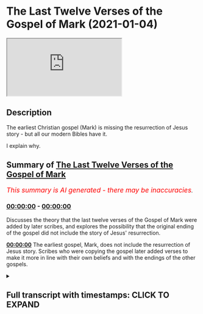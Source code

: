 # The Last Twelve Verses of the Gospel of Mark (2021-01-04)

<iframe loading='lazy' src='https://www.youtube.com/embed/vAX__ok05JU'></iframe>

## Description

The earliest Christian gospel (Mark) is missing the resurrection of Jesus story - but all our modern Bibles have it. 

I explain why.

## Summary of [The Last Twelve Verses of the Gospel of Mark](https://www.youtube.com/watch?v=vAX__ok05JU)


*<span style="color:red; font-size:125%">This summary is AI generated - there may be inaccuracies</span>. [](/)*

### [00:00:00](https://www.youtube.com/watch?v=vAX__ok05JU&t=0) - [00:00:00](https://www.youtube.com/watch?v=vAX__ok05JU&t=0)

Discusses the theory that the last twelve verses of the Gospel of Mark were added by later scribes, and explores the possibility that the original ending of the gospel did not include the story of Jesus' resurrection.

**[00:00:00](https://www.youtube.com/watch?v=vAX__ok05JU&t=0)** The earliest gospel, Mark, does not include the resurrection of Jesus story. Scribes who were copying the gospel later added verses to make it more in line with their own beliefs and with the endings of the other gospels.

<details><summary><h2>Full transcript with timestamps: CLICK TO EXPAND</h2></summary>

[0:00:02](https://youtu.be/vAX__ok05JU?t=2) in this episode i want to look at  
[0:00:04](https://youtu.be/vAX__ok05JU?t=4) a rather startling fact that our  
[0:00:06](https://youtu.be/vAX__ok05JU?t=6) earliest gospel the gospel of mark  
[0:00:09](https://youtu.be/vAX__ok05JU?t=9) does not contain the resurrection of  
[0:00:12](https://youtu.be/vAX__ok05JU?t=12) jesus story  
[0:00:13](https://youtu.be/vAX__ok05JU?t=13) uh it's simply not there and this is odd  
[0:00:16](https://youtu.be/vAX__ok05JU?t=16) because  
[0:00:17](https://youtu.be/vAX__ok05JU?t=17) if you look in most modern bibles you  
[0:00:20](https://youtu.be/vAX__ok05JU?t=20) will see  
[0:00:20](https://youtu.be/vAX__ok05JU?t=20) in chapter 16 um the story of  
[0:00:24](https://youtu.be/vAX__ok05JU?t=24) jesus's resurrection so how can this be  
[0:00:27](https://youtu.be/vAX__ok05JU?t=27) why am i saying this  
[0:00:29](https://youtu.be/vAX__ok05JU?t=29) well we want to look at the last 12  
[0:00:31](https://youtu.be/vAX__ok05JU?t=31) verses  
[0:00:32](https://youtu.be/vAX__ok05JU?t=32) of mark the gospel of mark is unique  
[0:00:35](https://youtu.be/vAX__ok05JU?t=35) amongst the gospels  
[0:00:37](https://youtu.be/vAX__ok05JU?t=37) in ending very abruptly after his  
[0:00:39](https://youtu.be/vAX__ok05JU?t=39) resurrection  
[0:00:40](https://youtu.be/vAX__ok05JU?t=40) jesus is never said to appear to his  
[0:00:43](https://youtu.be/vAX__ok05JU?t=43) disciples  
[0:00:44](https://youtu.be/vAX__ok05JU?t=44) or to anyone else instead when the women  
[0:00:47](https://youtu.be/vAX__ok05JU?t=47) who visit the tomb on the third day  
[0:00:49](https://youtu.be/vAX__ok05JU?t=49) find it empty empty and told to inform  
[0:00:52](https://youtu.be/vAX__ok05JU?t=52) the disciples  
[0:00:53](https://youtu.be/vAX__ok05JU?t=53) that jesus has been raised they it says  
[0:00:56](https://youtu.be/vAX__ok05JU?t=56) here in verse 8  
[0:00:58](https://youtu.be/vAX__ok05JU?t=58) they said nothing to anyone for they  
[0:01:01](https://youtu.be/vAX__ok05JU?t=61) were afraid that's mark chapter 16 verse  
[0:01:05](https://youtu.be/vAX__ok05JU?t=65) 8.  
[0:01:06](https://youtu.be/vAX__ok05JU?t=66) now this ending comes as a real surprise  
[0:01:08](https://youtu.be/vAX__ok05JU?t=68) to many readers who think that the women  
[0:01:10](https://youtu.be/vAX__ok05JU?t=70) surely must have told somebody  
[0:01:12](https://youtu.be/vAX__ok05JU?t=72) after all the word of the resurrection  
[0:01:14](https://youtu.be/vAX__ok05JU?t=74) did get out and the other three gospels  
[0:01:16](https://youtu.be/vAX__ok05JU?t=76) do go on to tell  
[0:01:18](https://youtu.be/vAX__ok05JU?t=78) the story of jesus appearance to the  
[0:01:20](https://youtu.be/vAX__ok05JU?t=80) disciples after the resurrection  
[0:01:22](https://youtu.be/vAX__ok05JU?t=82) so how could mark the earliest gospel  
[0:01:24](https://youtu.be/vAX__ok05JU?t=84) know that jesus was raised  
[0:01:26](https://youtu.be/vAX__ok05JU?t=86) if the women never told anyone right  
[0:01:30](https://youtu.be/vAX__ok05JU?t=90) the answer is this the ancient christian  
[0:01:32](https://youtu.be/vAX__ok05JU?t=92) scribes  
[0:01:33](https://youtu.be/vAX__ok05JU?t=93) who were making copies of the gospel of  
[0:01:35](https://youtu.be/vAX__ok05JU?t=95) mark were also surprised  
[0:01:37](https://youtu.be/vAX__ok05JU?t=97) by this startling end so they did what  
[0:01:41](https://youtu.be/vAX__ok05JU?t=101) scribes sometimes do  
[0:01:42](https://youtu.be/vAX__ok05JU?t=102) they changed the ending by adding some  
[0:01:45](https://youtu.be/vAX__ok05JU?t=105) verses of their own  
[0:01:46](https://youtu.be/vAX__ok05JU?t=106) that made this gospel more in line with  
[0:01:48](https://youtu.be/vAX__ok05JU?t=108) their own beliefs  
[0:01:50](https://youtu.be/vAX__ok05JU?t=110) and with the endings of the other  
[0:01:51](https://youtu.be/vAX__ok05JU?t=111) gospels of matthew luke  
[0:01:53](https://youtu.be/vAX__ok05JU?t=113) and john so the 12 new verses  
[0:01:57](https://youtu.be/vAX__ok05JU?t=117) that were added describe what in their  
[0:02:00](https://youtu.be/vAX__ok05JU?t=120) opinion  
[0:02:00](https://youtu.be/vAX__ok05JU?t=120) must have happened next the women tell  
[0:02:03](https://youtu.be/vAX__ok05JU?t=123) the disciples  
[0:02:04](https://youtu.be/vAX__ok05JU?t=124) what they had seen and heard then the  
[0:02:05](https://youtu.be/vAX__ok05JU?t=125) disciples traveled to galilee  
[0:02:07](https://youtu.be/vAX__ok05JU?t=127) they meet jesus who gives them their  
[0:02:08](https://youtu.be/vAX__ok05JU?t=128) final instructions and then he  
[0:02:10](https://youtu.be/vAX__ok05JU?t=130) ascends into heaven the ascension but  
[0:02:14](https://youtu.be/vAX__ok05JU?t=134) this new ending does not give it does  
[0:02:16](https://youtu.be/vAX__ok05JU?t=136) give a kind of closure to  
[0:02:18](https://youtu.be/vAX__ok05JU?t=138) uh the story but it's not the original  
[0:02:22](https://youtu.be/vAX__ok05JU?t=142) it cannot be found in any of the oldest  
[0:02:25](https://youtu.be/vAX__ok05JU?t=145) and best manuscripts of mark uh if you  
[0:02:28](https://youtu.be/vAX__ok05JU?t=148) look at the codex sinaiticus for example  
[0:02:30](https://youtu.be/vAX__ok05JU?t=150) there's a website codex seatticus  
[0:02:32](https://youtu.be/vAX__ok05JU?t=152) uh online uh which is just a couple of  
[0:02:35](https://youtu.be/vAX__ok05JU?t=155) miles from here in the british  
[0:02:36](https://youtu.be/vAX__ok05JU?t=156) library it does not contain the  
[0:02:37](https://youtu.be/vAX__ok05JU?t=157) resurrection appearances in mark's  
[0:02:39](https://youtu.be/vAX__ok05JU?t=159) gospel  
[0:02:40](https://youtu.be/vAX__ok05JU?t=160) neither does the codex vaticanus the  
[0:02:42](https://youtu.be/vAX__ok05JU?t=162) next oldest and these are  
[0:02:43](https://youtu.be/vAX__ok05JU?t=163) the most ancient manuscripts  
[0:02:46](https://youtu.be/vAX__ok05JU?t=166) also the writing style and the  
[0:02:49](https://youtu.be/vAX__ok05JU?t=169) vocabulary  
[0:02:50](https://youtu.be/vAX__ok05JU?t=170) in these 12 verses are not consistent  
[0:02:55](https://youtu.be/vAX__ok05JU?t=175) with the rest of the gospel they have a  
[0:02:58](https://youtu.be/vAX__ok05JU?t=178) different style they have a different  
[0:02:59](https://youtu.be/vAX__ok05JU?t=179) vocabulary  
[0:03:00](https://youtu.be/vAX__ok05JU?t=180) they they feel like they've been written  
[0:03:02](https://youtu.be/vAX__ok05JU?t=182) by other people  
[0:03:03](https://youtu.be/vAX__ok05JU?t=183) that's because they were added by  
[0:03:05](https://youtu.be/vAX__ok05JU?t=185) scribes later christians  
[0:03:07](https://youtu.be/vAX__ok05JU?t=187) who didn't want mark's gospel to end  
[0:03:09](https://youtu.be/vAX__ok05JU?t=189) where it did end  
[0:03:12](https://youtu.be/vAX__ok05JU?t=192) and that's why most modern translations  
[0:03:14](https://youtu.be/vAX__ok05JU?t=194) include  
[0:03:15](https://youtu.be/vAX__ok05JU?t=195) although they do include the verses they  
[0:03:18](https://youtu.be/vAX__ok05JU?t=198) tell  
[0:03:18](https://youtu.be/vAX__ok05JU?t=198) that their readers that they are a later  
[0:03:22](https://youtu.be/vAX__ok05JU?t=202) edition  
[0:03:23](https://youtu.be/vAX__ok05JU?t=203) so it says here a little note  
[0:03:26](https://youtu.be/vAX__ok05JU?t=206) uh the most ancient uh authorities bring  
[0:03:28](https://youtu.be/vAX__ok05JU?t=208) the book to a close  
[0:03:30](https://youtu.be/vAX__ok05JU?t=210) at the end of verse eight um  
[0:03:34](https://youtu.be/vAX__ok05JU?t=214) there we go so it's simply not there in  
[0:03:36](https://youtu.be/vAX__ok05JU?t=216) the original bible  
[0:03:37](https://youtu.be/vAX__ok05JU?t=217) but it's odd that they do  
[0:03:40](https://youtu.be/vAX__ok05JU?t=220) carry on including it and there are  
[0:03:42](https://youtu.be/vAX__ok05JU?t=222) other stories in the new testament which  
[0:03:44](https://youtu.be/vAX__ok05JU?t=224) we know now are not part of the original  
[0:03:47](https://youtu.be/vAX__ok05JU?t=227) uh  
[0:03:48](https://youtu.be/vAX__ok05JU?t=228) stories but were added later like the  
[0:03:50](https://youtu.be/vAX__ok05JU?t=230) woman caught on adultery in john's  
[0:03:52](https://youtu.be/vAX__ok05JU?t=232) gospel  
[0:03:52](https://youtu.be/vAX__ok05JU?t=232) uh chapter eight and there are verses  
[0:03:54](https://youtu.be/vAX__ok05JU?t=234) here and there throughout the bible  
[0:03:56](https://youtu.be/vAX__ok05JU?t=236) which have been added or deleted the  
[0:03:59](https://youtu.be/vAX__ok05JU?t=239) famous trinity verse in one  
[0:04:00](https://youtu.be/vAX__ok05JU?t=240) one john's probably the most notorious  
[0:04:03](https://youtu.be/vAX__ok05JU?t=243) uh these are added later  
[0:04:04](https://youtu.be/vAX__ok05JU?t=244) by over enthusiastic christian writers  
[0:04:08](https://youtu.be/vAX__ok05JU?t=248) so um what does this tell us well the  
[0:04:10](https://youtu.be/vAX__ok05JU?t=250) the bible is imperfect  
[0:04:12](https://youtu.be/vAX__ok05JU?t=252) um you know it's it's a human product uh  
[0:04:15](https://youtu.be/vAX__ok05JU?t=255) it ends abruptly in mark uh 16 verse 8.  
[0:04:19](https://youtu.be/vAX__ok05JU?t=259) later christians add uh their version  
[0:04:21](https://youtu.be/vAX__ok05JU?t=261) that there are several versions that  
[0:04:23](https://youtu.be/vAX__ok05JU?t=263) were added later on  
[0:04:24](https://youtu.be/vAX__ok05JU?t=264) and we see this happening frequently in  
[0:04:26](https://youtu.be/vAX__ok05JU?t=266) other parts of the bible  
[0:04:28](https://youtu.be/vAX__ok05JU?t=268) too um so this is a very uh  
[0:04:31](https://youtu.be/vAX__ok05JU?t=271) brief uh video i just want to talk about  
[0:04:33](https://youtu.be/vAX__ok05JU?t=273) the last  
[0:04:34](https://youtu.be/vAX__ok05JU?t=274) uh verses of mark chapter 16  
[0:04:37](https://youtu.be/vAX__ok05JU?t=277) uh in case you didn't know um till next  
[0:04:40](https://youtu.be/vAX__ok05JU?t=280) time  

</details>
